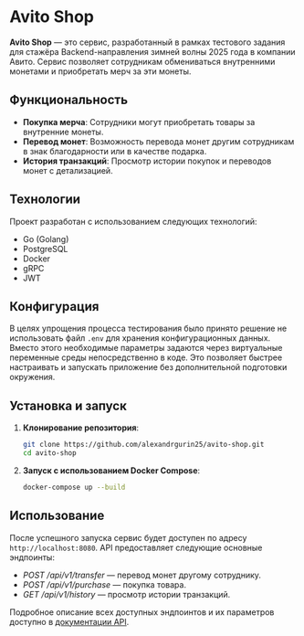 # Avito Shop

**Avito Shop** — это сервис, разработанный в рамках тестового задания для стажёра Backend-направления зимней волны 2025 года в компании Авито. Сервис позволяет сотрудникам обмениваться внутренними монетами и приобретать мерч за эти монеты.

## Функциональность

- **Покупка мерча**: Сотрудники могут приобретать товары за внутренние монеты.
- **Перевод монет**: Возможность перевода монет другим сотрудникам в знак благодарности или в качестве подарка.
- **История транзакций**: Просмотр истории покупок и переводов монет с детализацией.

## Технологии

Проект разработан с использованием следующих технологий:

- Go (Golang)
- PostgreSQL
- Docker
- gRPC
- JWT

## Конфигурация

В целях упрощения процесса тестирования было принято решение не использовать файл `.env` для хранения конфигурационных данных. Вместо этого необходимые параметры задаются через виртуальные переменные среды непосредственно в коде. Это позволяет быстрее настраивать и запускать приложение без дополнительной подготовки окружения.

## Установка и запуск

1. **Клонирование репозитория**:

   ```bash
   git clone https://github.com/alexandrgurin25/avito-shop.git
   cd avito-shop

2. **Запуск с использованием Docker Compose**:
   ```bash
   docker-compose up --build

## Использование

После успешного запуска сервис будет доступен по адресу `http://localhost:8080`. API предоставляет следующие основные эндпоинты:
- *POST /api/v1/transfer* — перевод монет другому сотруднику.
- *POST /api/v1/purchase* — покупка товара.
- *GET /api/v1/history*   — просмотр истории транзакций.

Подробное описание всех доступных эндпоинтов и их параметров доступно в [документации API](https://github.com/avito-tech/tech-internship/blob/main/Tech%20Internships/Backend/Backend-trainee-assignment-winter-2025/schema.json).
